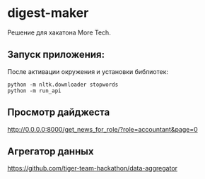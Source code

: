 # digest-maker

Решение для хакатона More Tech.

## Запуск приложения:

После активации окружения и установки библиотек:

```
python -m nltk.downloader stopwords
python -m run_api
```

## Просмотр дайджеста

http://0.0.0.0:8000/get_news_for_role/?role=accountant&page=0

## Агрегатор данных

https://github.com/tiger-team-hackathon/data-aggregator